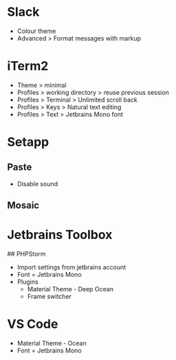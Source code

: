 # Slack
* Colour theme
* Advanced > Format messages with markup

# iTerm2
* Theme > minimal
* Profiles > working directory > reuse previous session
* Profiles > Terminal > Unlimited scroll back
* Profiles > Keys > Natural text editing
* Profiles > Text > Jetbrains Mono font

# Setapp
## Paste
* Disable sound

## Mosaic

# Jetbrains Toolbox
## PHPStorm
* Import settings from jetbrains account
* Font = Jetbrains Mono
* Plugins
    * Material Theme - Deep Ocean
    * Frame switcher

# VS Code
* Material Theme - Ocean
* Font = Jetbrains Mono